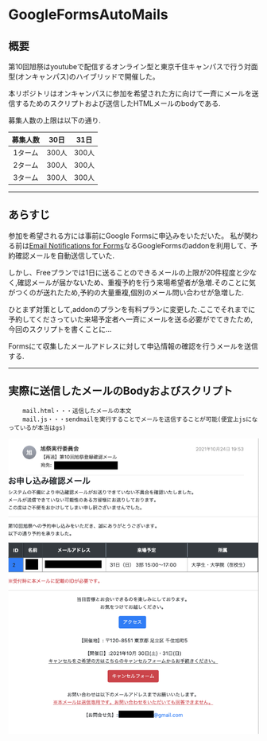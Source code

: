 # GoogleFormsAutoMails

## 概要
第10回旭祭はyoutubeで配信するオンライン型と東京千住キャンパスで行う対面型(オンキャンパス)のハイブリッドで開催した。

本リポジトリはオンキャンパスに参加を希望された方に向けて一斉にメールを送信するためのスクリプトおよび送信したHTMLメールのbodyである.


募集人数の上限は以下の通り.
<div style="text-align: center;">

|  募集人数  |  30日 |  31日  |
| ---- | ---- | ---- |
|  1ターム  |  300人  |  300人  |
|  2ターム  |  300人  |  300人  |
|  3ターム  |  300人  |  300人  |

</div>

---
## あらすじ
参加を希望される方には事前にGoogle Formsに申込みをいただいた。
私が関わる前は[Email Notifications for Forms](https://workspace.google.com/marketplace/app/email_notifications_for_google_forms/984866591130)なるGoogleFormsのaddonを利用して、予約確認メールを自動送信していた.

しかし、Freeプランでは1日に送ることのできるメールの上限が20件程度と少なく,確認メールが届かないため、重複予約を行う来場希望者が急増.そのことに気がつくのが送れたため,予約の大量重複,個別のメール問い合わせが急増した.

ひとまず対策として,addonのプランを有料プランに変更した.ここでそれまでに予約してくださっていた来場予定者へ一斉にメールを送る必要がでてきたため,今回のスクリプトを書くことに...



Formsにて収集したメールアドレスに対して申込情報の確認を行うメールを送信する.

---

## 実際に送信したメールのBodyおよびスクリプト
``` 
    mail.html・・・送信したメールの本文
    mail.js・・・sendmailを実行することでメールを送信することが可能(便宜上jsになっているが本当はgs)
```


![メールBody](./MailBody.png)
